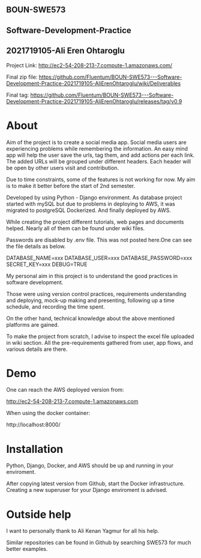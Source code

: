 ##              BOUN-SWE573

##      Software-Development-Practice

##        2021719105-Ali Eren Ohtaroglu

Project Link:	http://ec2-54-208-213-7.compute-1.amazonaws.com/

Final zip file:	https://github.com/Fluentum/BOUN-SWE573---Software-Development-Practice-2021719105-AliErenOhtaroglu/wiki/Deliverables

Final tag:	https://github.com/Fluentum/BOUN-SWE573---Software-Development-Practice-2021719105-AliErenOhtaroglu/releases/tag/v0.9


# About

Aim of the project is to create a social media app. Social media users are experiencing problems while remembering the information.
An easy mind app will help the user save the urls, tag them, and add actions per each link. The added URLs will be grouped under different headers.
Each header will be open by other users visit and contribution. 

Due to time constraints, some of the features is not working for now. My aim is to make it better before the start of 2nd semester.

Developed by using Python - Django environment. As database project started with mySQL but due to problems in deploying to AWS, it was migrated to postgreSQL Dockerized. And finally deployed by AWS.

While creating the project different tutorials, web pages and documents helped. Nearly all of them can be found under wiki files. 

Passwords are disabled by .env file. This was not posted here.One can see the file details as below. 

DATABASE_NAME=xxx
DATABASE_USER=xxx
DATABASE_PASSWORD=xxx
SECRET_KEY=xxx
DEBUG=TRUE

My personal aim in this project is to understand the good practices in software development. 

Those were using version control practices, requirements understanding and deploying, mock-up making and presenting, following up a time schedule, and recording the time spent.

On the other hand, technical knowledge about the above mentioned platforms are gained. 

To make the project from scratch, I advise to inspect the excel file uploaded in wiki section. All the pre-requirements gathered from user, app flows, and various details are there.

# Demo

One can reach the AWS deployed version from:

http://ec2-54-208-213-7.compute-1.amazonaws.com

When using the docker container:

http://localhost:8000/

# Installation

Python, Django, Docker, and AWS should be up and running in your enviroment. 

After copying latest version from Github, start the Docker infrastructure. Creating a new superuser for your Django enviroment is advised.

# Outside help

I want to personally thank to Ali Kenan Yagmur for all his help.

Similar repositories can be found in Github by searching SWE573 for much better examples. 

